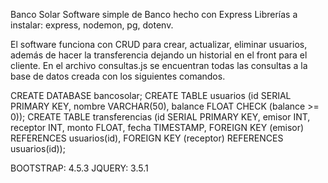 Banco Solar
Software simple de Banco hecho con Express
Librerías a instalar: express, nodemon, pg, dotenv.

El software funciona con CRUD para crear, actualizar, eliminar usuarios, además de hacer la transferencia dejando un historial en el front para el cliente.
En el archivo consultas.js se encuentran todas las consultas a la base de datos creada con los siguientes comandos.

CREATE DATABASE bancosolar;
CREATE TABLE usuarios (id SERIAL PRIMARY KEY, nombre VARCHAR(50), balance FLOAT CHECK (balance >= 0));
CREATE TABLE transferencias (id SERIAL PRIMARY KEY, emisor INT, receptor INT, monto FLOAT, fecha TIMESTAMP, FOREIGN KEY (emisor) REFERENCES usuarios(id), FOREIGN KEY (receptor) REFERENCES usuarios(id));

BOOTSTRAP: 4.5.3
JQUERY: 3.5.1
